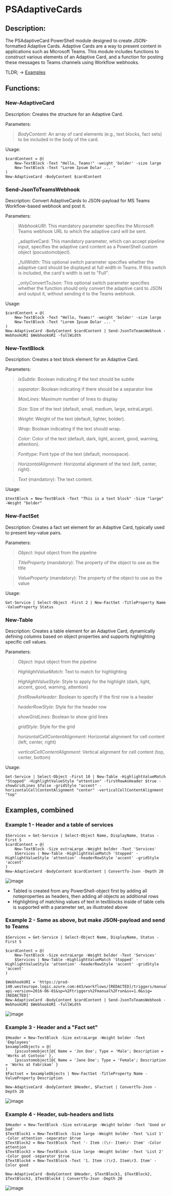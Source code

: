 # PSAdaptiveCards


## Description:
The PSAdaptiveCard PowerShell module designed to create JSON-formatted Adaptive Cards. Adaptive Cards are a way to present content in applications such as Microsoft Teams. This module includes functions to construct various elements of an Adaptive Card, and a function for posting these messages to Teams channels using Workflow webhooks.

TLDR; -> [Examples](https://github.com/erlwes/PSAdaptiveCards/tree/main?tab=readme-ov-file#examples-combined)

## Functions:

### New-AdaptiveCard
Description: Creates the structure for an Adaptive Card.

Parameters:

>  _BodyContent_: An array of card elements (e.g., text blocks, fact sets) to be included in the body of the card.

Usage:
```
$cardContent = @(
    New-TextBlock -Text "Hello, Teams!" -weight 'bolder' -size large
    New-TextBlock -Text "Lorem Ipsum Dolar ... "
)
New-AdaptiveCard -BodyContent $cardContent
```

### Send-JsonToTeamsWebhook
Description: Convert AdaptiveCards to JSON-payload for MS Teams Workflow-based webhook and post it.

Parameters:

> _WebhookURI_: This mandatory parameter specifies the Microsoft Teams webhook URL to which the adaptive card will be sent.

> _adaptiveCard: This mandatory parameter, which can accept pipeline input, specifies the adaptive card content as a PowerShell custom object (pscustomobject).

> _fullWidth: This optional switch parameter specifies whether the adaptive card should be displayed at full width in Teams. If this switch is included, the card's width is set to "Full".

> _onlyConvertToJson: This optional switch parameter specifies whether the function should only convert the adaptive card to JSON and output it, without sending it to the Teams webhook.

Usage:
```
$cardContent = @(
    New-TextBlock -Text "Hello, Teams!" -weight 'bolder' -size large
    New-TextBlock -Text "Lorem Ipsum Dolar ... "
)
New-AdaptiveCard -BodyContent $cardContent | Send-JsonToTeamsWebhook -WebhookURI $WebhookURI -fullWidth
```

### New-TextBlock
Description: Creates a text block element for an Adaptive Card.

Parameters:
> _IsSubtle_: Boolean indicating if the text should be subtle

> _separator_: Boolean indicating if there should be a separator line

> _MaxLines_: Maximum number of lines to display

> _Size_: Size of the text (default, small, medium, large, extraLarge).

> _Weight_: Weight of the text (default, lighter, bolder).

> _Wrap_: Boolean indicating if the text should wrap.

> _Color_: Color of the text (default, dark, light, accent, good, warning, attention).

> _Fonttype_: Font type of the text (default, monospace).

> _HorizontalAlignment_: Horizontal alignment of the text (left, center, right).

> _Text_ (mandatory): The text content.

Usage:
```
$textBlock = New-TextBlock -Text "This is a text block" -Size "large" -Weight "bolder"
```

### New-FactSet
Description: Creates a fact set element for an Adaptive Card, typically used to present key-value pairs.

Parameters:

> _Object_: Input object from the pipeline

> _TitleProperty_ (mandatory): The property of the object to use as the title

> _ValueProperty_ (mandatory): The property of the object to use as the value

Usage:
```
Get-Service | Select-Object -First 2 | New-FactSet -TitleProperty Name -ValueProperty Status
```

### New-Table
Description: Creates a table element for an Adaptive Card, dynamically defining columns based on object properties and supports highlighting specific cell values.

Parameters:

> _Object_: Input object from the pipeline
 
> _HighlightValueMatch_: Text to match for highlighting
 
> _HighlightValueStyle_: Style to apply for the highlight (dark, light, accent, good, warning, attention)
 
> _firstRowAsHeader_: Boolean to specify if the first row is a header
 
> _headerRowStyle_: Style for the header row
 
> _showGridLines_: Boolean to show grid lines
 
> _gridStyle_: Style for the grid
 
> _horizontalCellContentAlignment_: Horizontal alignment for cell content (left, center, right)

> _verticalCellContentAlignment_: Vertical alignment for cell content (top, center, bottom)

Usage:
```
Get-Service | Select-Object -First 10 | New-Table -HighlightValueMatch "Stopped" -HighlightValueStyle "attention" -firstRowAsHeader $true -showGridLines $false -gridStyle "accent" -horizontalCellContentAlignment "center" -verticalCellContentAlignment "top"
```

## Examples, combined

### Example 1 - Header and a table of services
```
$Services = Get-Service | Select-Object Name, DisplayName, Status -First 5
$cardContent = @(
    New-TextBlock -Size extraLarge -Weight bolder -Text 'Services'
    $Services | New-Table -HighlightValueMatch 'Stopped' -HighlightValueStyle 'attention' -headerRowStyle 'accent' -gridStyle 'accent'
)
New-AdaptiveCard -BodyContent $cardContent | ConvertTo-Json -Depth 20
```
![image](https://github.com/user-attachments/assets/974bc543-54f9-4cee-b840-4f0ff5265e3f)

* Tabled is created from any PowerShell-object first by adding all noteproperties as headers, then adding all objects as additional rows
* Highlighting of matching values of text in textblocks inside of table cells is supported with a parameter set, as illustrated above

### Example 2 - Same as above, but make JSON-payload and send to Teams
```
$Services = Get-Service | Select-Object Name, DisplayName, Status -First 5

$cardContent = @(
    New-TextBlock -Size extraLarge -Weight bolder -Text 'Services'
    $Services | New-Table -HighlightValueMatch 'Stopped' -HighlightValueStyle 'attention' -headerRowStyle 'accent' -gridStyle 'accent'
)

$WebhookURI = 'https://prod-140.westeurope.logic.azure.com:443/workflows/[REDACTED]/triggers/manual/paths/invoke?api-version=2016-06-01&sp=%2Ftriggers%2Fmanual%2Frun&sv=1.0&sig=[REDACTED]'
New-AdaptiveCard -BodyContent $cardContent | Send-JsonToTeamsWebhook -WebhookURI $WebhookURI -fullWidth
```
![image](https://github.com/user-attachments/assets/8ceb598e-2621-4523-bb1c-f674de02a2dc)


### Example 3 - Header and a "Fact set"
```
$Header = New-TextBlock -Size extraLarge -Weight bolder -Text 'Employees'
$exampleObjects = @(
    [pscustomobject]@{ Name = 'Jon Doe'; Type = 'Male'; Description = 'Works at Contoso' },
    [pscustomobject]@{ Name = 'Jane Doe'; Type = 'Female'; Description = 'Works at Fabrikam' }
)
$Factset = $exampleObjects | New-FactSet -TitleProperty Name -ValueProperty Description

New-AdaptiveCard -BodyContent $Header, $Factset | ConvertTo-Json -Depth 20
```
![image](https://github.com/user-attachments/assets/3597efea-246f-4bd4-820b-5dd1c10d34b3)


### Example 4 - Header, sub-headers and lists
```
$Header = New-TextBlock -Size extraLarge -Weight bolder -Text 'Good or bad'
$TextBlock1 = New-TextBlock -Size large -Weight bolder -Text 'List 1' -Color attention -separator $true
$TextBlock2 = New-TextBlock -Text '- Item :(\r- Item\r- Item' -Color attention
$TextBlock3 = New-TextBlock -Size large -Weight bolder -Text 'List 2' -Color good -separator $true
$TextBlock4 = New-TextBlock -Text '1. Item :)\r2. Item\r3. Item' -Color good 

New-AdaptiveCard -BodyContent $Header, $TextBlock1, $TextBlock2, $TextBlock3, $TextBlock4 | ConvertTo-Json -Depth 20
```
![image](https://github.com/user-attachments/assets/7dd8cf6c-d1f0-4113-bfa6-a6d35d7e48fd)

